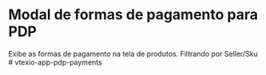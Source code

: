# Modal de formas de pagamento para PDP

Exibe as formas de pagamento na tela de produtos. Filtrando por Seller/Sku
#   v t e x i o - a p p - p d p - p a y m e n t s  
 